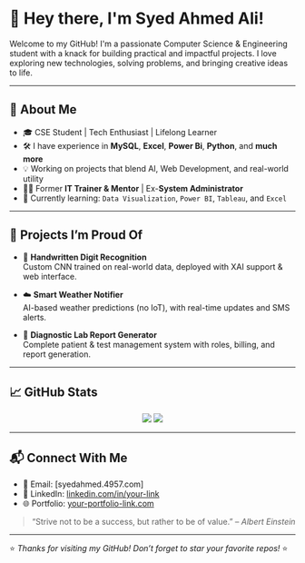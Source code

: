 # 👋 Hey there, I'm Syed Ahmed Ali!

Welcome to my GitHub! I'm a passionate Computer Science & Engineering student with a knack for building practical and impactful projects. I love exploring new technologies, solving problems, and bringing creative ideas to life.

---

## 🚀 About Me

- 🎓 CSE Student | Tech Enthusiast | Lifelong Learner  
- 🛠️ I have experience in **MySQL**, **Excel**, **Power Bi**, **Python**, and **much more**
- 💡 Working on projects that blend AI, Web Development, and real-world utility
- 🧑‍🏫 Former **IT Trainer & Mentor** | Ex-**System Administrator**
- 🧠 Currently learning: `Data Visualization`, `Power BI`, `Tableau`, and `Excel`

---

## 💼 Projects I’m Proud Of

- 🔢 **Handwritten Digit Recognition**  
  Custom CNN trained on real-world data, deployed with XAI support & web interface.

- ☁️ **Smart Weather Notifier**  
  AI-based weather predictions (no IoT), with real-time updates and SMS alerts.

- 🧾 **Diagnostic Lab Report Generator**  
  Complete patient & test management system with roles, billing, and report generation.

---

## 📈 GitHub Stats

<p align="center">
  <img src="https://github-readme-stats.vercel.app/api?username=your-github-username&show_icons=true&theme=radical" />
  <img src="https://github-readme-stats.vercel.app/api/top-langs/?username=your-github-username&layout=compact&theme=radical" />
</p>

---

## 📬 Connect With Me

- 📧 Email: [syedahmed.4957.com]  
- 💼 LinkedIn: [linkedin.com/in/your-link](https://linkedin.com/in/ahhmeddd)  
- 🌐 Portfolio: [your-portfolio-link.com](https://ahhmeddd.netlify.app)  

> “Strive not to be a success, but rather to be of value.” – *Albert Einstein*

---

⭐️ *Thanks for visiting my GitHub! Don’t forget to star your favorite repos!* ⭐️
